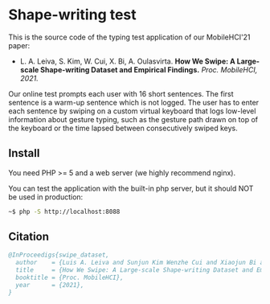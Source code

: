 # Shape-writing test

This is the source code of the typing test application of our MobileHCI'21 paper:

- L. A. Leiva, S. Kim, W. Cui, X. Bi, A. Oulasvirta.
  **How We Swipe: A Large-scale Shape-writing Dataset and Empirical Findings.**
  *Proc. MobileHCI, 2021.*

Our online test prompts each user with 16 short sentences.
The first sentence is a warm-up sentence which is not logged.
The user has to enter each sentence by swiping on a custom virtual keyboard that logs low-level information about gesture typing, such as the gesture path drawn on top of the keyboard or the time lapsed between consecutively swiped keys.


## Install

You need PHP >= 5 and a web server (we highly recommend nginx).

You can test the application with the built-in php server, but it should NOT be used in production:
```sh
~$ php -S http://localhost:8088
```


## Citation

```bib
@InProceedigs{swipe_dataset,
  author    = {Luis A. Leiva and Sunjun Kim Wenzhe Cui and Xiaojun Bi and Antti Oulasvirta},
  title     = {How We Swipe: A Large-scale Shape-writing Dataset and Empirical Findings},
  booktitle = {Proc. MobileHCI},
  year      = {2021},
}
```
